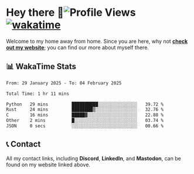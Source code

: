 # Hey there :wave:![Profile Views](https://komarev.com/ghpvc/?username=skifli) [![wakatime](https://wakatime.com/badge/user/b4317b02-0c6d-457b-82a4-a448b8a8d1df.svg)](https://wakatime.com/@b4317b02-0c6d-457b-82a4-a448b8a8d1df)

Welcome to my home away from home. Since you are here, why not [**check out my website**](https://skifli.github.io); you can find our more about myself there.

## 📊 WakaTime Stats

<!--START_SECTION:waka-->

```txt
From: 29 January 2025 - To: 04 February 2025

Total Time: 1 hr 11 mins

Python   29 mins         ██████████░░░░░░░░░░░░░░░   39.72 %
Rust     24 mins         ████████▒░░░░░░░░░░░░░░░░   32.76 %
C        16 mins         █████▓░░░░░░░░░░░░░░░░░░░   22.88 %
Other    2 mins          █░░░░░░░░░░░░░░░░░░░░░░░░   03.74 %
JSON     0 secs          ░░░░░░░░░░░░░░░░░░░░░░░░░   00.66 %
```

<!--END_SECTION:waka-->

## 📞 Contact

All my contact links, including **Discord**, **LinkedIn**, and **Mastodon**, can be found on my website linked above.
